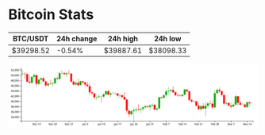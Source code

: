 # Bitcoin Stats

BTC/USDT|24h change|24h high|24h low|
|---|---|---|---|
|$39298.52|-0.54%|$39887.61|$38098.33|

<img src="./chart.svg">
